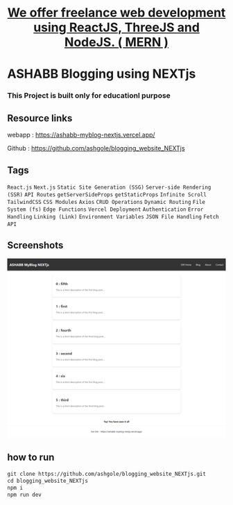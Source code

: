 <h1 align='center'>
<a href="https://ashabb.netlify.app/" target="_blank">  We offer freelance web development using ReactJS, ThreeJS and NodeJS. ( MERN )</a>
</h1>

# ASHABB Blogging using NEXTjs

### This Project is built only for educationl purpose

## Resource links

webapp : <a href="https://ashabb-myblog-nextjs.vercel.app/" target="_blank">https://ashabb-myblog-nextjs.vercel.app/</a>

Github : <a href="https://github.com/ashgole/blogging_website_NEXTjs" target="_blank">https://github.com/ashgole/blogging_website_NEXTjs</a>

## Tags

`React.js` `Next.js` `Static Site Generation (SSG)` `Server-side Rendering (SSR)` `API Routes` `getServerSideProps` `getStaticProps` `Infinite Scroll` `TailwindCSS` `CSS Modules` `Axios` `CRUD Operations` `Dynamic Routing` `File System (fs)` `Edge Functions` `Vercel Deployment` `Authentication` `Error Handling` `Linking (Link)` `Environment Variables` `JSON File Handling` `Fetch API`

## Screenshots

![home page](https://github.com/ashgole/blogging_website_NEXTjs/blob/main/screenshots/0.png)

## how to run

```
git clone https://github.com/ashgole/blogging_website_NEXTjs.git
cd blogging_website_NEXTjs
npm i
npm run dev
```

